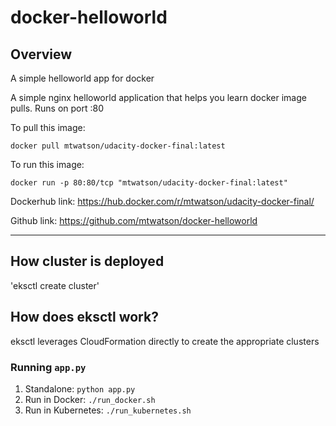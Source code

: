 # docker-helloworld

<!-- ![Docker Pulls](https://img.shields.io/docker/pulls/mtwatson/udacity-docker-final.svg) ![Automated Builds](https://img.shields.io/docker/automated/mtwatson/udacity-docker-final.svg) ![Build Status](https://img.shields.io/docker/build/mtwatson/udacity-docker-final.svg ) -->

## Overview

A simple helloworld app for docker

A simple nginx helloworld application that helps you learn docker image pulls. Runs on port :80

To pull this image:
```
docker pull mtwatson/udacity-docker-final:latest
```

To run this image:
```
docker run -p 80:80/tcp "mtwatson/udacity-docker-final:latest"
```

Dockerhub link: https://hub.docker.com/r/mtwatson/udacity-docker-final/

Github link: https://github.com/mtwatson/docker-helloworld

---

## How cluster is deployed

'eksctl create cluster'

## How does eksctl work?

eksctl leverages CloudFormation directly to create the appropriate clusters

### Running `app.py`

1. Standalone:  `python app.py`
2. Run in Docker:  `./run_docker.sh`
3. Run in Kubernetes:  `./run_kubernetes.sh`
